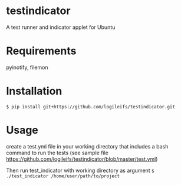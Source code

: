 # testindicator
A test runner and indicator applet for Ubuntu

# Requirements
pyinotify, filemon

# Installation
`$ pip install git+https://github.com/logileifs/testindicator.git`

# Usage
create a test.yml file in your working directory
that includes a bash command to run the tests (see sample file https://github.com/logileifs/testindicator/blob/master/test.yml)

Then run test_indicator with working directory as argument
`$ ./test_indicator /home/user/path/to/project`
